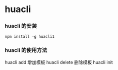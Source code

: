 # huacli

### huacli 的安装

    npm install -g huacli1

### huacli 的使用方法

huacli add 增加模板
huacli delete 删除模板
huacli init <project name>
